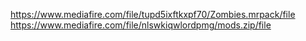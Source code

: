 https://www.mediafire.com/file/tupd5ixftkxpf70/Zombies.mrpack/file
https://www.mediafire.com/file/nlswkiqwlordpmg/mods.zip/file
